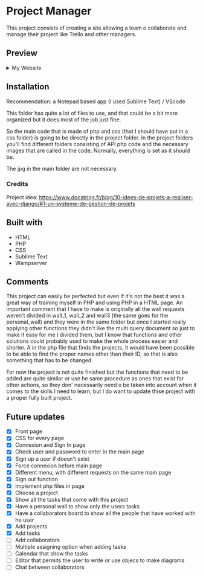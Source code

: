 # Project Manager
This project consists of creating a site allowing a team o collaborate and manage their project like Trello and other managers.


## Preview
<details>
  <summary>My Website</summary>
  <img src="https://github.com/Tay9875/Gestionnaire-de-Projets/blob/6460ae09192e91e4921988c92de80a57f442c0c7/accueil.jpg"/>
  <img src="https://github.com/Tay9875/Gestionnaire-de-Projets/blob/6460ae09192e91e4921988c92de80a57f442c0c7/connexion.jpg"/>
  <img src="https://github.com/Tay9875/Gestionnaire-de-Projets/blob/6460ae09192e91e4921988c92de80a57f442c0c7/inscription.jpg"/>
  <img src="https://github.com/Tay9875/Gestionnaire-de-Projets/blob/6460ae09192e91e4921988c92de80a57f442c0c7/projects.jpg"/>
  <img src="https://github.com/Tay9875/Gestionnaire-de-Projets/blob/6460ae09192e91e4921988c92de80a57f442c0c7/mur.jpg"/>
  <img src="https://github.com/Tay9875/Gestionnaire-de-Projets/blob/6460ae09192e91e4921988c92de80a57f442c0c7/mur%20perso.jpg"/>
</details>

## Installation
Recommendation: a Notepad based app (I used Sublime Text) / VScode

This folder has quite a lot of files to use, and that could be a bit more organized but it does most of the job just fine.

So the main code that is made of php and css (that I should have put in a css folder) is going to be directly in the project folder.
In the project folders you'll find different folders consisting of API php code and the necessary images that are called in the code.
Normally, everything is set as it should be.

The jpg in the main folder are not necessary.

### Credits
Project idea: https://www.docstring.fr/blog/10-idees-de-projets-a-realiser-avec-django/#1-un-systeme-de-gestion-de-projets

## Built with
- HTML
- PHP
- CSS
- Sublime Text
- Wampserver

## Comments
This project can easily be perfected but even if it's not the best it was a great way of training myself in PHP and using PHP in a HTML page. An important comment that I have to make is originally all the wall requests weren't divided in wall_1, wall_2 and wall3 (the same goes for the personal_wall) and they were in the same folder but once I started really applying other functions they didn't like the multi query document so just to make it easy for me I divided them, but I know that functions and other solutions could probably used to make the whole process easier and shorter. A in the php file that finds the projects, it would have been possible to be able to find the proper names other than their ID, so that is also something that has to be changed.

For now the project is not quite finished but the functions that need to be added are quite similar or use he same procedure as ones that exist for other actions, so they don' necessarily need o be taken into account when it comes to the skills I need to learn, but I do want to update thise project with a proper fully built project.

## Future updates
- [x] Front page
- [x] CSS for every page
- [x] Connexion and Sign In page
- [x] Check user and password to enter in the main page
- [x] Sign up a user if doesn't exist
- [x] Force connexion before main page
- [x] Different menu, with different requests on the same main page
- [x] Sign out function
- [x] Implement php files in page
- [x] Choose a project
- [x] Show all the tasks that come with this project
- [x] Have a personal wall to show only the users tasks
- [x] Have a collaborators board to show all the people that have worked with he user
- [x] Add projects
- [x] Add tasks
- [ ] Add collaborators
- [ ] Multiple assigning option when adding tasks
- [ ] Calendar that show the tasks
- [ ] Editor that permits the user to write or use objecs to make diagrams
- [ ] Chat between collaborators
#
